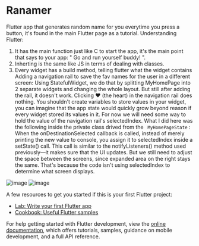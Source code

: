 # Ranamer
Flutter app that generates random name for you everytime you press a button, it's found in the main Flutter page as a tutorial.
Understanding Flutter:
1. It has the main function just like C to start the app, it's the main point that says to your app: " Go and run yourself buddy! ".
2. Inherting is the same like JS in terms of dealing with classes.
3. Every widget has a build method, telling flutter what the widget contains
Adding a navigation rail to save the fav names for the user in a different screen:
Using StatefulWidget, we do that by splitting MyHomePage into 2 separate widgets and changing the whole layout. But still after adding the rail, it doesn't work. Clicking ♥︎ (the heart) in the navigation rail does nothing. You shouldn't create variables to store values in your widget, you can imagine that the app state would quickly grow beyond reason if every widget stored its values in it. For now we will need some way to hold the value of the navigation rail's selectedIndex. What I did here was the following inside the private class drived from the ``` MyHomePageState``` :
When the onDestinationSelected callback is called, instead of merely printing the new value to console, you assign it to selectedIndex inside a setState() call. This call is similar to the notifyListeners() method used previously—it makes sure that the UI updates.
But we still need to adjust the space between the screens, since expanded area on the right stays the same. That's because the code isn't using selectedIndex to determine what screen displays.

![image](https://github.com/user-attachments/assets/4edd2e29-b567-402e-b425-a40f2bb0b2a3)
![image](https://github.com/user-attachments/assets/fadb2a6e-c25c-45fe-9b41-5f114e40fadf)


A few resources to get you started if this is your first Flutter project:

- [Lab: Write your first Flutter app](https://docs.flutter.dev/get-started/codelab)
- [Cookbook: Useful Flutter samples](https://docs.flutter.dev/cookbook)

For help getting started with Flutter development, view the
[online documentation](https://docs.flutter.dev/), which offers tutorials,
samples, guidance on mobile development, and a full API reference.
